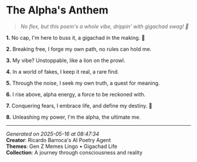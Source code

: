 # The Alpha's Anthem

> *No flex, but this poem's a whole vibe, drippin' with gigachad swag! 💫*

**1.** No cap, I'm here to buss it, a gigachad in the making. 💪


**2.** Breaking free, I forge my own path, no rules can hold me.


**3.** My vibe? Unstoppable, like a lion on the prowl.


**4.** In a world of fakes, I keep it real, a rare find.


**5.** Through the noise, I seek my own truth, a quest for meaning.


**6.** I rise above, alpha energy, a force to be reckoned with.


**7.** Conquering fears, I embrace life, and define my destiny. 🌟


**8.** Unleashing my power, I'm the alpha, the ultimate me.



---

*Generated on 2025-05-16 at 08:47:34*  
**Creator**: Ricardo Barroca's AI Poetry Agent  
**Themes**: Gen Z Memes Lingo • Gigachad Life  
**Collection**: A journey through consciousness and reality